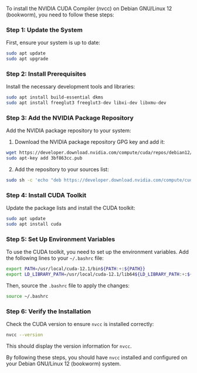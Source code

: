 To install the NVIDIA CUDA Compiler (nvcc) on Debian GNU/Linux 12 (bookworm), you need to follow these steps:

### Step 1: Update the System

First, ensure your system is up to date:

```bash
sudo apt update
sudo apt upgrade
```

### Step 2: Install Prerequisites

Install the necessary development tools and libraries:

```bash
sudo apt install build-essential dkms
sudo apt install freeglut3 freeglut3-dev libxi-dev libxmu-dev
```

### Step 3: Add the NVIDIA Package Repository

Add the NVIDIA package repository to your system:

1. Download the NVIDIA package repository GPG key and add it:

```bash
wget https://developer.download.nvidia.com/compute/cuda/repos/debian12/x86_64/3bf863cc.pub
sudo apt-key add 3bf863cc.pub
```

2. Add the repository to your sources list:

```bash
sudo sh -c 'echo "deb https://developer.download.nvidia.com/compute/cuda/repos/debian12/x86_64/ /" > /etc/apt/sources.list.d/cuda.list'
```

### Step 4: Install CUDA Toolkit

Update the package lists and install the CUDA toolkit:

```bash
sudo apt update
sudo apt install cuda
```

### Step 5: Set Up Environment Variables

To use the CUDA toolkit, you need to set up the environment variables. Add the following lines to your `~/.bashrc` file:

```bash
export PATH=/usr/local/cuda-12.1/bin${PATH:+:${PATH}}
export LD_LIBRARY_PATH=/usr/local/cuda-12.1/lib64${LD_LIBRARY_PATH:+:${LD_LIBRARY_PATH}}
```

Then, source the `.bashrc` file to apply the changes:

```bash
source ~/.bashrc
```

### Step 6: Verify the Installation

Check the CUDA version to ensure `nvcc` is installed correctly:

```bash
nvcc --version
```

This should display the version information for `nvcc`.

By following these steps, you should have `nvcc` installed and configured on your Debian GNU/Linux 12 (bookworm) system.
